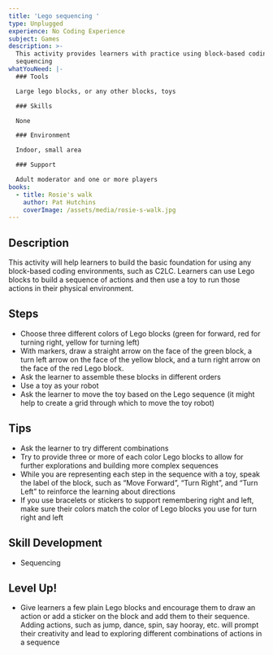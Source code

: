 ```yaml
---
title: 'Lego sequencing '
type: Unplugged
experience: No Coding Experience
subject: Games
description: >-
  This activity provides learners with practice using block-based coding and
  sequencing
whatYouNeed: |-
  ### Tools

  Large lego blocks, or any other blocks, toys

  ### Skills

  None

  ### Environment

  Indoor, small area

  ### Support

  Adult moderator and one or more players
books:
  - title: Rosie's walk
    author: Pat Hutchins
    coverImage: /assets/media/rosie-s-walk.jpg
---
```

## Description

This activity will help learners to build the basic foundation for using any block-based coding environments, such as C2LC. Learners can use Lego blocks to build a sequence of actions and then use a toy to run those actions in their physical environment.

## Steps

* Choose three different colors of Lego blocks (green for forward, red for turning right, yellow for turning left)
* With markers, draw a straight arrow on the face of the green block, a turn left arrow on the face of the yellow block, and a turn right arrow on the face of the red Lego block.
* Ask the learner to assemble these blocks in different orders
* Use a toy as your robot
* Ask the learner to move the toy based on the Lego sequence (it might help to create a grid through which to move the toy robot)

## Tips

* Ask the learner to try different combinations
* Try to provide three or more of each color Lego blocks to allow for further explorations and building more complex sequences
* While you are representing each step in the sequence with a toy, speak the label of the block, such as “Move Forward”, “Turn Right”, and “Turn Left” to reinforce the learning about directions
* If you use bracelets or stickers to support remembering right and left, make sure their colors match the color of Lego blocks you use for turn right and left

## Skill Development

* Sequencing 

## Level Up!

* Give learners a few plain Lego blocks and encourage them to draw an action or add a sticker on the block and add them to their sequence. Adding actions, such as jump, dance, spin, say hooray, etc. will prompt their creativity and lead to exploring different combinations of actions in a sequence